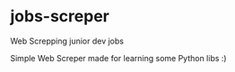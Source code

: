 # jobs-screper
Web Screpping junior dev jobs

Simple Web Screper made for learning some Python libs :)
